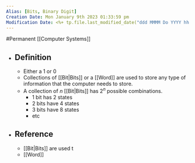 ```yaml
---
Alias: [Bits, Binary Digit]
Creation Date: Mon January 9th 2023 01:33:59 pm 
Modification Date: <%+ tp.file.last_modified_date("ddd MMMM Do YYYY hh:mm:ss a") %>
---
```

#Permanent [[Computer Systems]]

- ## Definition
	- Either a 1 or 0
	- Collections of [[Bit|Bits]] or a [[Word]] are used to store any type of information that the computer needs to store. 
	- A collection of $n$ [[Bit|Bits]] has $2^n$ possible combinations.
		- 1 bit has 2 states
		- 2 bits have 4 states
		- 3 bits have 8 states
		- etc
- ## Reference
	- [[Bit|Bits]] are used t
	- [[Word]]